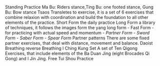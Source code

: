 Standing Practice
Ma Bu: Riders stance,Ting Bu: one footed stance, Gung Bu:
Bow stance 
Tsaos
Transletes to exercise, it is a set of 6 exercises that combine
relaxion with coordination and build the foundation to all other elements of
the practice.
Short Form
the daily practice 
Long Form
a library of techniques, it follows the images form the yang long form - Fast
Form - for practicing with actual speed and momentum - _Partner Form_ - _Sword
Form_ - _Saber Form_ - _Spear Form_ Partner patterns There are some fixed partner
exercises, that deal with distance, movement and balance. Daoist Breathing
reverse Breathing I Ching Kung Set A set of Ten Qigong Exercises, that include
elements of the Ba Duan Jing (eight Brocades Qi Gong) and I Jin Jing. Free
Tui Shou Practice